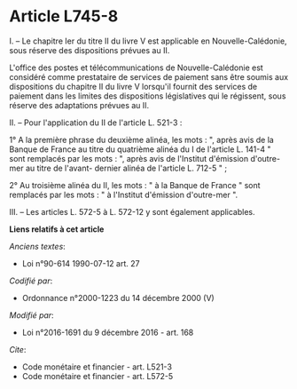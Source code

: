 # Article L745-8

I. – Le chapitre Ier du titre II du livre V est applicable en Nouvelle-Calédonie, sous réserve des dispositions prévues au
II.

L'office des postes et télécommunications de Nouvelle-Calédonie est considéré comme prestataire de services de paiement sans
être soumis aux dispositions du chapitre II du livre V lorsqu'il fournit des services de paiement dans les limites des
dispositions législatives qui le régissent, sous réserve des adaptations prévues au II.

II. – Pour l'application du II de l'article L. 521-3 :

1° A la première phrase du deuxième alinéa, les mots : ", après avis de la Banque de France au titre du quatrième alinéa du I
de l'article L. 141-4 " sont remplacés par les mots : ", après avis de l'Institut d'émission d'outre-mer au titre de l'avant-
dernier alinéa de l'article L. 712-5 " ;

2° Au troisième alinéa du II, les mots : " à la Banque de France " sont remplacés par les mots : " à l'Institut d'émission
d'outre-mer ".

III. – Les articles L. 572-5 à L. 572-12 y sont également applicables.

**Liens relatifs à cet article**

_Anciens textes_:

  - Loi n°90-614 1990-07-12 art. 27

_Codifié par_:

  - Ordonnance n°2000-1223 du 14 décembre 2000 (V)

_Modifié par_:

  - Loi n°2016-1691 du 9 décembre 2016 - art. 168

_Cite_:

  - Code monétaire et financier - art. L521-3
  - Code monétaire et financier - art. L572-5
